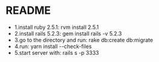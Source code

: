 # README

* 1.install ruby 2.5.1: rvm install 2.5.1
* 2.install rails 5.2.3: gem install rails -v 5.2.3
* 3.go to the directory and run:  rake db:create db:migrate
* 4.run: yarn install --check-files
* 5.start server with: rails s -p 3333
